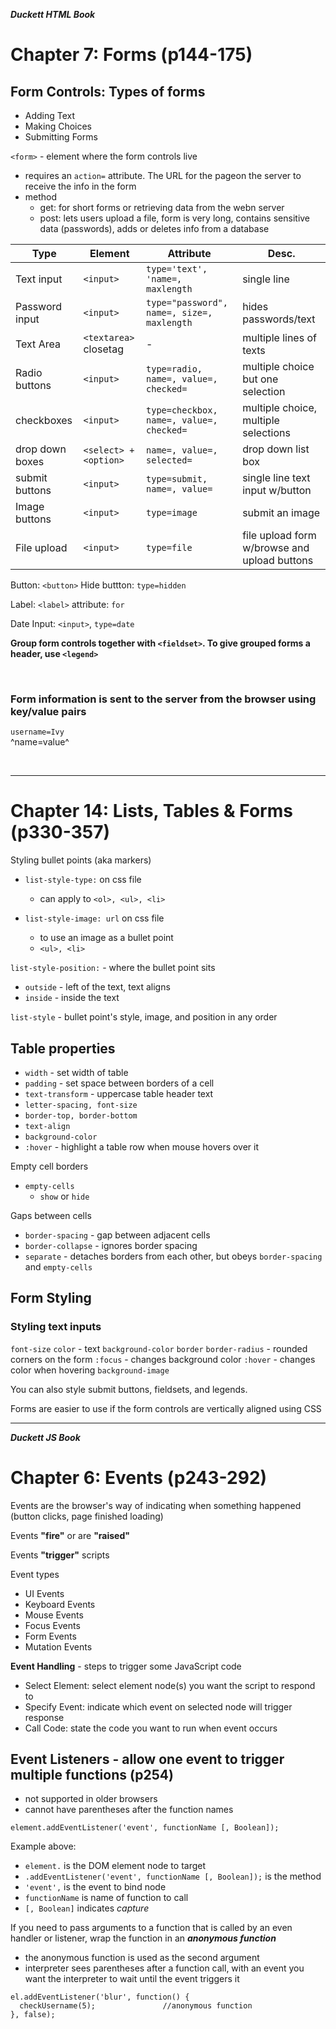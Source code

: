 ***Duckett HTML Book***  
# Chapter 7: Forms (p144-175)

## Form Controls: Types of forms  

- Adding Text
- Making Choices
- Submitting Forms

`<form>` - element where the form controls live

- requires an `action=` attribute. The URL for the pageon the server to receive the info in the form
- method 
  - get: for short forms or retrieving data from the webn server
  - post: lets users upload a file, form is very long, contains sensitive data (passwords), adds or deletes info from a database


Type | Element | Attribute | Desc.  
----- | ----- | ----- | -----
Text input | `<input>` | `type='text', 'name=, maxlength`| single line
Password input | `<input>` | `type="password", name=, size=, maxlength` | hides passwords/text
Text Area | `<textarea>` closetag | - | multiple lines of texts  
Radio buttons | `<input>` | `type=radio, name=, value=, checked=` | multiple choice but one selection  
checkboxes | `<input>` | `type=checkbox, name=, value=, checked=` | multiple choice, multiple selections  
drop down boxes | `<select> + <option>` | `name=, value=, selected=` | drop down list box
submit buttons | `<input>` | `type=submit, name=, value=` | single line text input w/button
Image buttons | `<input>` | `type=image` | submit an image
File upload | `<input>` | `type=file` | file upload form w/browse and upload buttons  

Button: `<button>` Hide buttton: `type=hidden`

Label: `<label>` attribute: `for`

Date Input: `<input>`, `type=date`

**Group form controls together with `<fieldset>`. To give grouped forms a header, use `<legend>`**

<br>

### Form information is sent to the server from the browser using **key/value** pairs

`username=Ivy`  
^name=value^

<br>

---

# Chapter 14: Lists, Tables & Forms (p330-357)

Styling bullet points (aka markers)

- `list-style-type:` on css file
  - can apply to `<ol>, <ul>, <li>`

- `list-style-image: url` on css file
  - to use an image as a bullet point
  - `<ul>, <li>`

`list-style-position:` - where the bullet point sits

- `outside` - left of the text, text aligns
- `inside` - inside the text

`list-style` - bullet point's style, image, and position in any order

## Table properties

- `width` - set width of table
- `padding` - set space between borders of a cell
- `text-transform` - uppercase table header text
- `letter-spacing, font-size` 
- `border-top, border-bottom`
- `text-align`
- `background-color`
- `:hover` - highlight a table row when mouse hovers over it

Empty cell borders

- `empty-cells`
  - `show` or `hide`

Gaps between cells

- `border-spacing` - gap between adjacent cells
- `border-collapse` - ignores border spacing
- `separate` - detaches borders from each other, but obeys `border-spacing` and `empty-cells`

## Form Styling

### Styling text inputs

`font-size`
`color` - text 
`background-color`
`border`
`border-radius` - rounded corners on the form
`:focus` - changes background color
`:hover` - changes color when hovering
`background-image` 

You can also style submit buttons, fieldsets, and legends.

Forms are easier to use if the form controls are vertically aligned using CSS

---
***Duckett JS Book***
# Chapter 6: Events (p243-292)

 Events are the browser's way of indicating when something happened (button clicks, page finished loading)

Events **"fire"** or are **"raised"**

Events **"trigger"** scripts

 Event types

- UI Events
- Keyboard Events
- Mouse Events
- Focus Events
- Form Events
- Mutation Events

**Event Handling** - steps to trigger some JavaScript code

- Select Element: select element node(s) you want the script to respond to
- Specify Event: indicate which event on selected node will trigger response
- Call Code: state the code you want to run when event occurs

## **Event Listeners** - allow one event to trigger multiple functions (p254)

- not supported in older browsers
- cannot have parentheses after the function names

```
element.addEventListener('event', functionName [, Boolean]);
```

Example above:

- `element.` is the DOM element node to target
- `.addEventListener('event', functionName [, Boolean]);` is the method
- `'event',` is the event to bind node
- `functionName` is name of function to call
- `[, Boolean]` indicates _capture_

If you need to pass arguments to a function that is called by an even handler or listener, wrap the function in an ***anonymous function***

- the anonymous function is used as the second argument
- interpreter sees parentheses after a function call, with an event you want the interpreter to wait until the event triggers it

```
el.addEventListener('blur', function() {
  checkUsername(5);               //anonymous function
}, false);
```
